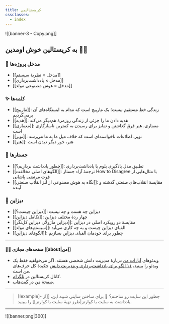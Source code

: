 ```yaml
---
title: کریستالین
cssclasses:
  - index
---
```


![[banner-3 - Copy.png]]

## به کریستالین خوش اومدین 🔮✨

###  🌳 مدخل پروژه‌ها

- [[مدخل × نظریهٔ سیستم]]
- [[مدخل  × یادداشت‌برداری]]
- [[مدخل × هوش مصنوعی مولد]]

### ✨ کلمه‌ها

- [[مارپیچ]]: زندگی خط مستقیم نیست؛ یک مارپیچ است که مدام به ایستگاه‌های آن برمی‌گردیم
- [[هدیه]]: هدیه دادن ما را جزئی از زندگی روزمرهٔ هم‌دیگر می‌کند
- [[معماری]]: معماری، هنر فرق گذاشتن و تمایز برای رسیدن به کمترین ناسازگاری است
- [[نویز]]: نویز، اطلاعات ناخواسته‌ای است که خلاف میل ما به ما می‌رسد
- [[هنر]]: هنر، جور دیگر دیدن است

### 📝 جستارها

- [[چطور یادداشت برداریم؟]]: تطبیق مدل یادگیری بلوم با یادداشت‌برداری
- [[الگوهای اصلی مخالفت]]: ترجمهٔ آزاد جستار How to Disagree با مثال‌هایی از فوت مرتضی پاشایی
- [[نگاه به هوش مصنوعی از لنز انقلاب صنعتی]]: مقایسهٔ انقلاب‌های صنعتی گذشته و آینده

### 🎨 دیزاین

- [[دیزاین چیست؟]]: دیزاین چه هست و چه نیست
- [[تکامل دیزاین]]: چهار ردهٔ مختلف دیزاین
- [[دیزاین ماژولار، دیزاین کل‌نگر]]: مقایسهٔ دو رویکرد اصلی در دیزاین
- [[سیستم‌های مولد]]: الفبای دیزاین چیست و به چه کاری می‌آید
- [[الگوهای دیزاین]]: چطور برای خودمان الفبای دیزاین بسازیم

---

#### 👨‍💻 صفحه‌های مجازی [[about|من]]

- ویدئوهای [آپارات من](https://www.aparat.com/Crystalline) دربارهٔ مدیریت دانش شخصی هستند. اگر می‌خواهید فقط یک ویدئو را ببینید، [۱۱ الگو برای یادداشت‌برداری و مدیریت دانش](https://www.aparat.com/v/a695xtm) چکیدهٔ کل حرف‌های من است.
- کانال کریستالین در [تلگرام](https://t.me/crystalline_channel).
- صفحهٔ من در [گیت‌هاب](https://github.com/eledah/). 

---

> [!example]- چطور این سایت رو ساختم؟
> 🍳 برای ساختن سایتی شبیه این، [[از یادداشت به سایت با کوارتز|طرز تهیهٔ سایت با کوارتز]] را ببینید.

---


![[banner.png|300]]
